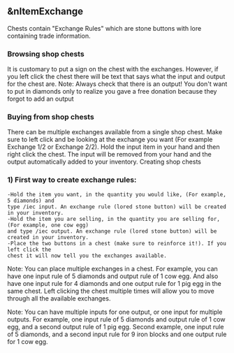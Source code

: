 ## &nItemExchange

Chests contain "Exchange Rules" which are stone buttons with lore containing trade information.

### Browsing shop chests

It is customary to put a sign on the chest with the exchanges. However, if you left click the 
chest there will be text that says what the input and output for the chest are. Note: Always 
check that there is an output! You don't want to put in diamonds only to realize you gave a 
free donation because they forgot to add an output

### Buying from shop chests

There can be multiple exchanges available from a single shop chest. Make sure to left click 
and be looking at the exchange you want (For example Exchange 1/2 or Exchange 2/2). Hold the 
input item in your hand and then right click the chest. The input will be removed from your
hand and the output automatically added to your inventory.
Creating shop chests

### 1) First way to create exchange rules:

    -Hold the item you want, in the quantity you would like, (For example, 5 diamonds) and 
    type /iec input. An exchange rule (lored stone button) will be created in your inventory.
    -Hold the item you are selling, in the quantity you are selling for, (For example, one cow egg) 
    and type /iec output. An exchange rule (lored stone button) will be created in your inventory.
    -Place the two buttons in a chest (make sure to reinforce it!). If you left click the 
    chest it will now tell you the exchanges available.

Note: You can place multiple exchanges in a chest. For example, you can have one input rule 
of 5 diamonds and output rule of 1 cow egg. And also have one input rule for 4 diamonds and
one output rule for 1 pig egg in the same chest. Left clicking the chest multiple times will
allow you to move through all the available exchanges.

Note: You can have multiple inputs for one output, or one input for multiple outputs. For example, 
one input rule of 5 diamonds and output rule of 1 cow egg, and a second output rule of 1 pig egg. 
Second example, one input rule of 5 diamonds, and a second input rule for 9 iron blocks and one 
output rule for 1 cow egg.
